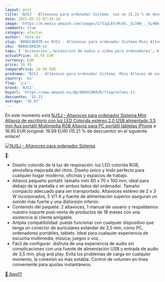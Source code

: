 ```yaml
---
layout: post
title: 'NJSJ - Altavoces para ordenador Sistema  con un 15.21 % de descuento'
date: 2021-05-23 07:45:14
image: 'https://m.media-amazon.com/images/I/51pL6tcMcdS._SL500_._SL400_.jpg'
comments: true
category: ofertas
author: 'tole.es'
slug: 'B08GC8K8ZR-es NJSJ - Altavoces para ordenador Sistema Mini Altavoz de...'
sku: 'B08GC8K8ZR-es'
tags: [ 'Accesorios','Accesorios de audio y vídeo para ordenadores','Altavoces de ordenador','Informática','iphone','njsj', ]
actualPrice: 16.95 EUR
currency: EUR
price: 16.95
comparePrice: 19.99 EUR
prodname: 'NJSJ - Altavoces para ordenador Sistema  Mini Altavoz de escritorio con luz LED Colorida  estéreo 2.0 USB alimentado 3.5 mm Aux portátil Multimedia RGB Altavoz para PC portátil tabletas iPhone'
country: 'es'
flag: '🇪🇸'
brand: 'NJSJ'
buyurl: 'https://www.amazon.es/dp/B08GC8K8ZR/?tag=tolees-21'
descuento: '15.21'
average: '16.97'
---
```


En este momento está [NJSJ - Altavoces para ordenador Sistema  Mini Altavoz de escritorio con luz LED Colorida  estéreo 2.0 USB alimentado 3.5 mm Aux portátil Multimedia RGB Altavoz para PC portátil tabletas iPhone](https://www.amazon.es/dp/B08GC8K8ZR/?tag=tolees-21) a 16.95 EUR (original: 19.99 EUR) (15.21 %  de descuento) en el siguiente enlace!

[![NJSJ - Altavoces para ordenador Sistema ](https://m.media-amazon.com/images/I/51pL6tcMcdS._SL500_._SL400_.jpg)](https://www.amazon.es/dp/B08GC8K8ZR/?tag=tolees-21)

🔎:

- Diseño colorido de la luz de respiración: luz LED colorida RGB, atmósfera mejorada del ritmo. Diseño único y lindo perfecto para cualquier hogar moderno, oficinas y espacios de trabajo.
- Altavoz pequeño portátil: tamaño mini 60 x 70 x 100 mm, ideal para debajo de la pantalla o en ambos lados del ordenador. Tamaño compacto adecuado para ser transportado. Altavoces estéreo de 2 x 3 W incorporados, 5 V/1 A y fuente de alimentación superior aseguran un sonido más fuerte y una distorsión inferior.
- Contenido del paquete: 2 altavoces, 1 manual de usuario y respaldamos nuestro soporte post-venta de productos de 18 meses con una asistencia al cliente amigable.
- Amplia compatibilidad: puede funcionar con cualquier dispositivo que tenga un conector de auriculares estándar de 3,5 mm, como PC, ordenadores portátiles, tablets. Ideal para cualquier experiencia de escucha multimedia, música, juegos o voz.
- Fácil de configurar: disfruta de una experiencia de audio sin complicaciones con una fuente de alimentación USB y entrada de audio de 3,5 mm, plug and play. Evita los problemas de carga en cualquier momento, la conexión es más estable. Control de volumen en línea conveniente para ajustes instantáneos.

[🛒 Aquí!!!](https://www.amazon.es/dp/B08GC8K8ZR/?tag=tolees-21)
